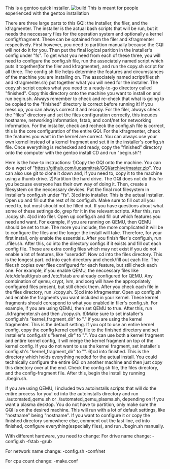 This is a gentoo quick installer. ![build](https://github.com/lucasmitrak/GQI/workflows/build/badge.svg)
This is meant for people experienced with the gentoo installation

There are three large parts to this GQI: the installer, the filer, and the kfragmenter. The installer is the actual bash scripts that will be run, but it needs the neccessary files for the operation system and optionally a kernel config/fragment. These can be optained from the filer and kfragmenter respectively. First however, you need to partition manually because the GQI will not do it for you. Then put the final logical parition in the installer's config under "fs".
To get what you need from each of these three, you will need to configure the config.sh file, run the associately named script which puts it together(for the filer and kfragmenter), and run the copy.sh script for all three. The config.sh file helps determine the features and circumstances of the machine you are installing on. The associately named script(filer.sh and kfragmenter.sh) put together what you will need for the installer. The copy.sh script copies what you need to a ready-to-go directory called "finished". Copy this directory onto the machine you want to install on and run begin.sh.
Always remember to check and re-check that what is going to be copied to the "finished" directory is correct before running it! If you mess up, you can always correct it and recopy. For the filer, always check the "files" directory and set the files configuration correctly, this incudes hostname, networking information, fstab, and conf/net for networking information. For the installer, check and recheck the config.sh file is correct, this is the core configuration of the entire GQI. For the kfragmenter, check the features you want in the kernel are correct. You can always use your own kernel instead of a kernel fragment and set it in the installer's config.sh file. Once everything is rechecked and ready, copy the "finished" directory onto the computer with the gentoo install CD and run "begin.sh"!

Here is the how-to instructions:
1)Copy the GQI onto the machine. You can do a wget of "https://github.com/lucasmitrak/GQI/archive/master.zip". You can also use git to clone it down and, if you need to, copy it to the machine using a thumb drive.
2)Partition the hard drive. The GQI does not do this for you because everyone has their own way of doing it. Then, create a filesystem on the neccessary devices. Put the final root filesystem in installer's config.sh under "fs".
3)cd into installer. This is the actual installer. Open up and fill out the rest of its config.sh. Make sure to fill out all you need to, but most should not be filled out. If you have questions about what some of these settings do, grep for it in the relevant scripts. After this, run ./copy.sh.
4)cd into filer. Open up config.sh and fill out which features you need and want. For example, if you are running on QEMU, then QEMU should be set to true. The more you include, the more complicated it will be to configure the files and the longer the install will take. Therefore, for your first install, only enable the essentials. After you finish filer's config.sh, run ./filer.sh. After this, cd into the directory configs if it exists and fill out each config file. These are extra config files which may not exist if you do not enable a lot of features, like "useradd". Now cd into the files directory. This is the longest part. cd into each directory and check/fill out each file. The filer.sh copies over files configured for each feature, but still check each one. For example, if you enable QEMU, the neccessary files like /etc/default/grub and /etc/fstab are already configured for QEMU. Any combination of qemu, crypt, lvm, and xorg will have the appropriately configured files present, but still check them. After you check each file in the files directory, run ./copy.sh.
5)cd into kfragmenter. Open up config.sh and enable the fragments you want included in your kernel. These kernel fragments should corespond to what you enabled in filer's config.sh. For example, if you are using QEMU, then set QEMU to true. After this, run ./kfragmenter.sh and then ./copy.sh.
6)Make sure to set installer's config.sh's "kernel_fragment_dir" to "." if you are using the kernel fragmenter. This is the default setting. If you opt to use an entire kernel config, copy the config kernel config file to the finished directory and set installer's config.sh's "kernel_dir" to ".". You can use both a kernel fragment and entire kernel config, it will merge the kernel fragment on top of the kernel config. If you do not want to use the kernel fragment, set installer's config.sh's "kernel_fragment_dir" to "".
6)cd into finished. This is the directory which holds everything needed for the actual install. You could technically configure the entire GQI on another machine and then just copy this directory over at the end. Check the config.sh file, the files directory, and the config-fragment file. After this, begin the install by running ./begin.sh.

If you are using QEMU, I included two autoinstalls scripts that will do the entire process for you! cd into the autoinstalls directory and run ./automated_qemu.sh or ./automated_qemu_plasma.sh, depending on if you want a plasma desktop. You do not have to partition, only make sure the GQI is on the desired machine. This will run with a lot of default settings, like "hostname" being "hostname". If you want to configure it or copy the finished directory somewhere else, comment out the last line, cd into finished, configure everything(especially files), and run ./begin.sh manually.

With different hardware, you need to change:
For drive name change:
-config.sh
-fstab
-grub

For network name change:
-config.sh
-conf/net

For cpu count change:
-make.conf
